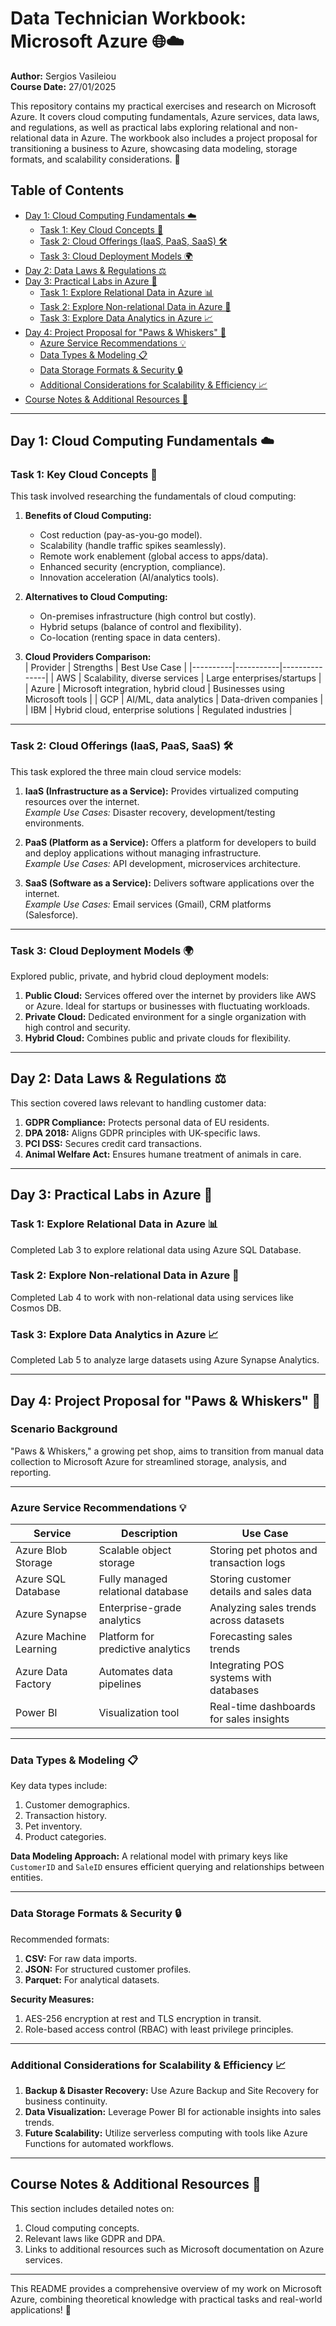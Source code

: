 # Data Technician Workbook: Microsoft Azure 🌐☁️

**Author:** Sergios Vasileiou  
**Course Date:** 27/01/2025  

This repository contains my practical exercises and research on Microsoft Azure. It covers cloud computing fundamentals, Azure services, data laws, and regulations, as well as practical labs exploring relational and non-relational data in Azure. The workbook also includes a project proposal for transitioning a business to Azure, showcasing data modeling, storage formats, and scalability considerations. 🚀

## Table of Contents
- [Day 1: Cloud Computing Fundamentals ☁️](#day-1-cloud-computing-fundamentals-)
  - [Task 1: Key Cloud Concepts 🔑](#task-1-key-cloud-concepts-)
  - [Task 2: Cloud Offerings (IaaS, PaaS, SaaS) 🛠](#task-2-cloud-offerings-iaas-paas-saas-)
  - [Task 3: Cloud Deployment Models 🌍](#task-3-cloud-deployment-models-)
- [Day 2: Data Laws & Regulations ⚖️](#day-2-data-laws--regulations-)
- [Day 3: Practical Labs in Azure 🧪](#day-3-practical-labs-in-azure-)
  - [Task 1: Explore Relational Data in Azure 📊](#task-1-explore-relational-data-in-azure-)
  - [Task 2: Explore Non-relational Data in Azure 📂](#task-2-explore-non-relational-data-in-azure-)
  - [Task 3: Explore Data Analytics in Azure 📈](#task-3-explore-data-analytics-in-azure-)
- [Day 4: Project Proposal for "Paws & Whiskers" 🐾](#day-4-project-proposal-for-paws--whiskers--)
  - [Azure Service Recommendations 💡](#azure-service-recommendations-)
  - [Data Types & Modeling 📋](#data-types--modeling-)
  - [Data Storage Formats & Security 🔒](#data-storage-formats--security-)
  - [Additional Considerations for Scalability & Efficiency 📈](#additional-considerations-for-scalability--efficiency-)
- [Course Notes & Additional Resources 📖](#course-notes--additional-resources-)

---

## Day 1: Cloud Computing Fundamentals ☁️

### Task 1: Key Cloud Concepts 🔑
This task involved researching the fundamentals of cloud computing:
1. **Benefits of Cloud Computing:**  
   - Cost reduction (pay-as-you-go model).  
   - Scalability (handle traffic spikes seamlessly).  
   - Remote work enablement (global access to apps/data).  
   - Enhanced security (encryption, compliance).  
   - Innovation acceleration (AI/analytics tools).  

2. **Alternatives to Cloud Computing:**  
   - On-premises infrastructure (high control but costly).  
   - Hybrid setups (balance of control and flexibility).  
   - Co-location (renting space in data centers).  

3. **Cloud Providers Comparison:**  
   | Provider | Strengths | Best Use Case |
   |----------|-----------|---------------|
   | AWS      | Scalability, diverse services | Large enterprises/startups |
   | Azure    | Microsoft integration, hybrid cloud | Businesses using Microsoft tools |
   | GCP      | AI/ML, data analytics | Data-driven companies |
   | IBM      | Hybrid cloud, enterprise solutions | Regulated industries |

---

### Task 2: Cloud Offerings (IaaS, PaaS, SaaS) 🛠
This task explored the three main cloud service models:
1. **IaaS (Infrastructure as a Service):** Provides virtualized computing resources over the internet.  
   *Example Use Cases:* Disaster recovery, development/testing environments.

2. **PaaS (Platform as a Service):** Offers a platform for developers to build and deploy applications without managing infrastructure.  
   *Example Use Cases:* API development, microservices architecture.

3. **SaaS (Software as a Service):** Delivers software applications over the internet.  
   *Example Use Cases:* Email services (Gmail), CRM platforms (Salesforce).

---

### Task 3: Cloud Deployment Models 🌍
Explored public, private, and hybrid cloud deployment models:
1. **Public Cloud:** Services offered over the internet by providers like AWS or Azure. Ideal for startups or businesses with fluctuating workloads.
2. **Private Cloud:** Dedicated environment for a single organization with high control and security.
3. **Hybrid Cloud:** Combines public and private clouds for flexibility.

---

## Day 2: Data Laws & Regulations ⚖️
This section covered laws relevant to handling customer data:
1. **GDPR Compliance:** Protects personal data of EU residents.
2. **DPA 2018:** Aligns GDPR principles with UK-specific laws.
3. **PCI DSS:** Secures credit card transactions.
4. **Animal Welfare Act:** Ensures humane treatment of animals in care.

---

## Day 3: Practical Labs in Azure 🧪

### Task 1: Explore Relational Data in Azure 📊
Completed Lab 3 to explore relational data using Azure SQL Database.

### Task 2: Explore Non-relational Data in Azure 📂
Completed Lab 4 to work with non-relational data using services like Cosmos DB.

### Task 3: Explore Data Analytics in Azure 📈
Completed Lab 5 to analyze large datasets using Azure Synapse Analytics.

---

## Day 4: Project Proposal for "Paws & Whiskers" 🐾

### Scenario Background
"Paws & Whiskers," a growing pet shop, aims to transition from manual data collection to Microsoft Azure for streamlined storage, analysis, and reporting.

---

### Azure Service Recommendations 💡
| Service               | Description                                | Use Case                                      |
|-----------------------|--------------------------------------------|----------------------------------------------|
| Azure Blob Storage    | Scalable object storage                   | Storing pet photos and transaction logs      |
| Azure SQL Database    | Fully managed relational database         | Storing customer details and sales data      |
| Azure Synapse         | Enterprise-grade analytics                | Analyzing sales trends across datasets       |
| Azure Machine Learning| Platform for predictive analytics         | Forecasting sales trends                     |
| Azure Data Factory    | Automates data pipelines                  | Integrating POS systems with databases       |
| Power BI              | Visualization tool                        | Real-time dashboards for sales insights      |

---

### Data Types & Modeling 📋
Key data types include:
1. Customer demographics.
2. Transaction history.
3. Pet inventory.
4. Product categories.

**Data Modeling Approach:** A relational model with primary keys like `CustomerID` and `SaleID` ensures efficient querying and relationships between entities.

---

### Data Storage Formats & Security 🔒
Recommended formats:
1. **CSV:** For raw data imports.
2. **JSON:** For structured customer profiles.
3. **Parquet:** For analytical datasets.

**Security Measures:**  
1. AES-256 encryption at rest and TLS encryption in transit.  
2. Role-based access control (RBAC) with least privilege principles.

---

### Additional Considerations for Scalability & Efficiency 📈
1. **Backup & Disaster Recovery:** Use Azure Backup and Site Recovery for business continuity.
2. **Data Visualization:** Leverage Power BI for actionable insights into sales trends.
3. **Future Scalability:** Utilize serverless computing with tools like Azure Functions for automated workflows.

---

## Course Notes & Additional Resources 📖
This section includes detailed notes on:
1. Cloud computing concepts.
2. Relevant laws like GDPR and DPA.
3. Links to additional resources such as Microsoft documentation on Azure services.

---

This README provides a comprehensive overview of my work on Microsoft Azure, combining theoretical knowledge with practical tasks and real-world applications! 🌟
